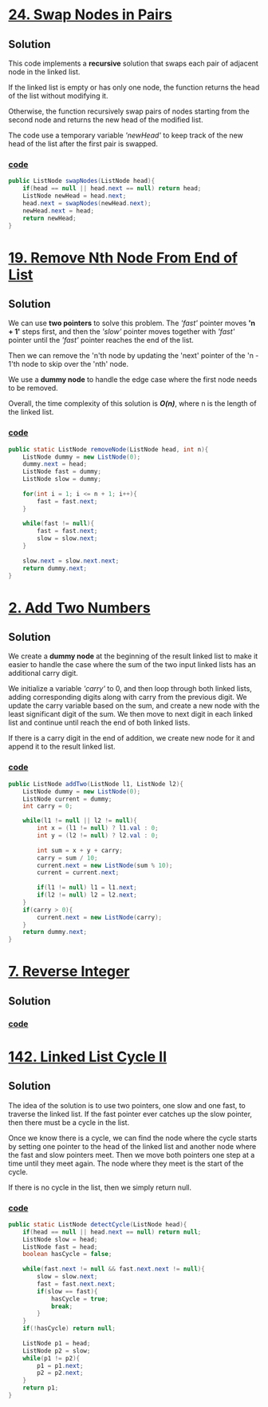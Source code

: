# [24. Swap Nodes in Pairs](https://leetcode.com/problems/swap-nodes-in-pairs/)

## Solution

This code implements a **recursive** solution that swaps each pair of
adjacent node in the linked list. 

If the linked list is empty or has only one node, the function
returns the head of the list without modifying it. 

Otherwise, the function recursively swap pairs of nodes
starting from the second node and returns the new head of the modified 
list. 

The code use a temporary variable _'newHead'_ to keep track of
the new head of the list after the first pair is swapped.

### [code](../src/main/java/Day4T24SwapNodesInPairs.java)

```java
public ListNode swapNodes(ListNode head){
    if(head == null || head.next == null) return head;
    ListNode newHead = head.next;
    head.next = swapNodes(newHead.next);
    newHead.next = head;
    return newHead;
}
```

# [19. Remove Nth Node From End of List](https://leetcode.com/problems/remove-nth-node-from-end-of-list/)

## Solution
We can use **two pointers** to solve this problem. The _'fast'_ pointer
moves **'n + 1'** steps first, and then the _'slow'_ pointer moves together
with _'fast'_ pointer until the _'fast'_ pointer reaches the end of the
list. 

Then we can remove the 'n'th node by updating the 'next' pointer 
of the 'n - 1'th node to skip over the 'nth' node.

We use a **dummy node** to handle the edge case where the first node needs to be removed.

Overall, the time complexity of this solution is _**O(n)**_, where n is the length of the linked list.

### [code](../src/main/java/Day4T19RemoveNthNodeFromEndOfList.java)

```java
public static ListNode removeNode(ListNode head, int n){
    ListNode dummy = new ListNode(0);
    dummy.next = head;
    ListNode fast = dummy;
    ListNode slow = dummy;
    
    for(int i = 1; i <= n + 1; i++){
        fast = fast.next;
    }
    
    while(fast != null){
        fast = fast.next;
        slow = slow.next;
    }
    
    slow.next = slow.next.next;
    return dummy.next;
}
```


# [2. Add Two Numbers](https://leetcode.com/problems/add-two-numbers/)

## Solution
We create a **dummy node** at the beginning of the result linked list to
make it easier to handle the case where the sum of the two input 
linked lists has an additional carry digit.

We initialize a variable _'carry'_ to 0, and then loop through both
linked lists, adding corresponding digits along with carry from the previous
digit. We update the carry variable based on the sum, and create a new
node with the least significant digit of the sum. We then move to next
digit in each linked list and continue until reach the end of both
linked lists.

If there is a carry digit in the end of addition, we create new node
for it and append it to the result linked list.

### [code](../src/main/java/Day4T2AddTwoNumbers.java)
```java
public ListNode addTwo(ListNode l1, ListNode l2){
    ListNode dummy = new ListNode(0);
    ListNode current = dummy;
    int carry = 0;

    while(l1 != null || l2 != null){
        int x = (l1 != null) ? l1.val : 0;
        int y = (l2 != null) ? l2.val : 0;
        
        int sum = x + y + carry;
        carry = sum / 10;
        current.next = new ListNode(sum % 10);
        current = current.next;
        
        if(l1 != null) l1 = l1.next;
        if(l2 != null) l2 = l2.next;
    }
    if(carry > 0){
        current.next = new ListNode(carry);
    }
    return dummy.next;
}
```



# [7. Reverse Integer](https://leetcode.com/problems/reverse-integer/)

## Solution


### [code](../src/main/java/Day4T7ReverseInteger.java)


# [142. Linked List Cycle II](https://leetcode.com/problems/linked-list-cycle-ii/)

## Solution
The idea of the solution is to use two pointers, one slow and one fast, 
to traverse the linked list. If the fast pointer ever catches up the slow
pointer, then there must be a cycle in the list.


Once we know there is a cycle, we can find the node where the cycle
starts by setting one pointer to the head of the linked list and another
node where the fast and slow pointers meet. Then we move both pointers 
one step at a time until they meet again. The node where they meet is the start
of the cycle.

If there is no cycle in the list, then we simply return null.

### [code](../src/main/java/Day4T142LinkedListCycleII.java)
```java
public static ListNode detectCycle(ListNode head){
    if(head == null || head.next == null) return null;
    ListNode slow = head;
    ListNode fast = head;
    boolean hasCycle = false;
    
    while(fast.next != null && fast.next.next != null){
        slow = slow.next;
        fast = fast.next.next;
        if(slow == fast){
            hasCycle = true;
            break;
        }
    }
    if(!hasCycle) return null;
    
    ListNode p1 = head;
    ListNode p2 = slow;
    while(p1 != p2){
        p1 = p1.next;
        p2 = p2.next;
    }
    return p1;
}
```





















